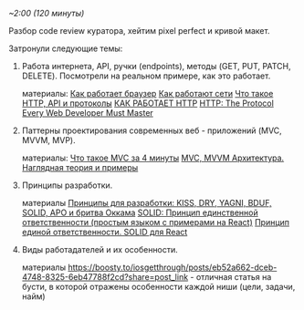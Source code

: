 *~2:00 (120 минуты)*

Разбор code review куратора, хейтим pixel perfect и кривой макет.

Затронули следующие темы:
1. Работа интернета, API, ручки (endpoints), методы (GET, PUT, PATCH, DELETE). Посмотрели на реальном примере, как это работает.
   
   материалы:
   [Как работает браузер](https://www.youtube.com/watch?v=Dn7hkeXnBsw&ab_channel=MerionAcademy)
   [Как работают сети](https://youtu.be/k_0BAtyaDio?si=Tzpz5IjbeU66KStV)
   [Что такое HTTP, API и протоколы](https://youtu.be/rwKDig2mIak?si=HUSuxOuyuZwmiJFY)
   [КАК РАБОТАЕТ HTTP](https://www.youtube.com/watch?v=93cov6yT4OY&t=747s&ab_channel=Droider)
   [HTTP: The Protocol Every Web Developer Must Master](https://dev.to/daniel_oladepo_0c5ac110f2/http-the-protocol-every-web-developer-must-master-374p)

2. Паттерны проектирования современных веб - приложений (MVC, MVVM, MVP).
   
   материалы:
   [Что такое MVC за 4 минуты](https://www.youtube.com/watch?v=NDOPFWOId28&ab_channel=ListenIT)
   [MVC, MVVM Архитектура. Наглядная теория и примеры](https://www.youtube.com/watch?v=X85soC5evw0&t=1847s&ab_channel=UlbiTV)

2. Принципы разработки.
   
   материалы
   [Принципы для разработки: KISS, DRY, YAGNI, BDUF, SOLID, APO и бритва Оккама](https://habr.com/ru/companies/itelma/articles/546372/)
   [SOLID: Принцип единственной ответственности (простым языком с примерами на React)](https://youtu.be/bYLtwjHwPdA?si=ryAVHTe38F9j_ot1)
   [Принцип единой ответственности. SOLID для React](https://www.youtube.com/watch?v=N5QbnmNWctc&ab_channel=%D0%9C%D0%B8%D1%85%D0%B0%D0%B8%D0%BB%D0%9D%D0%B5%D0%BF%D0%BE%D0%BC%D0%BD%D1%8F%D1%89%D0%B8%D0%B9)

3. Виды работадателей и их особенности.
   
   материалы
   https://boosty.to/iosgetthrough/posts/eb52a662-dceb-4748-8325-6eb47788f2cd?share=post_link - отличная статья на бусти, в которой отражены особенности каждой ниши (цели, задачи, найм)
